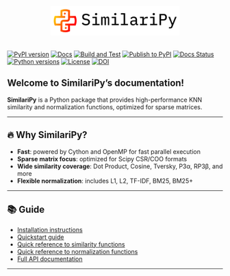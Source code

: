 # <p align="center"><img src="logo.png" alt="SimilariPy Logo" width="300"/></p>

[![PyPI version](https://img.shields.io/pypi/v/similaripy.svg?logo=pypi&logoColor=white)](https://pypi.org/project/similaripy/)
[![Docs](https://img.shields.io/badge/docs-online-blue.svg)](https://bogliosimone.github.io/similaripy/)
[![Build and Test](https://github.com/bogliosimone/similaripy/actions/workflows/python-package.yml/badge.svg)](https://github.com/bogliosimone/similaripy/actions/workflows/python-package.yml)
[![Publish to PyPI](https://github.com/bogliosimone/similaripy/actions/workflows/pypi-publish.yml/badge.svg)](https://github.com/bogliosimone/similaripy/actions/workflows/pypi-publish.yml)
[![Docs Status](https://github.com/bogliosimone/similaripy/actions/workflows/deploy-docs.yml/badge.svg)](https://github.com/bogliosimone/similaripy/actions/workflows/deploy-docs.yml)
[![Python versions](https://img.shields.io/pypi/pyversions/similaripy.svg?logo=python&logoColor=white)](https://pypi.org/project/similaripy/)
[![License](https://img.shields.io/github/license/bogliosimone/similaripy.svg)](https://github.com/bogliosimone/similaripy/blob/master/LICENSE)
[![DOI](https://zenodo.org/badge/DOI/10.5281/zenodo.2583851.svg)](https://doi.org/10.5281/zenodo.2583851)

## Welcome to SimilariPy’s documentation!

**SimilariPy** is a Python package that provides high-performance KNN similarity and normalization functions, optimized for sparse matrices.

---

## 🔥 Why SimilariPy?

- **Fast**: powered by Cython and OpenMP for fast parallel execution
- **Sparse matrix focus**: optimized for Scipy CSR/COO formats
- **Wide similarity coverage**: Dot Product, Cosine, Tversky, P3α, RP3β, and more
- **Flexible normalization**: includes L1, L2, TF-IDF, BM25, BM25+

---

## 📚 Guide

- [Installation instructions](installation.md)
- [Quickstart guide](guide.md)
- [Quick reference to similarity functions](similarity.md)
- [Quick reference to normalization functions](normalization.md)
- [Full API documentation](api/similarity.md)

---

